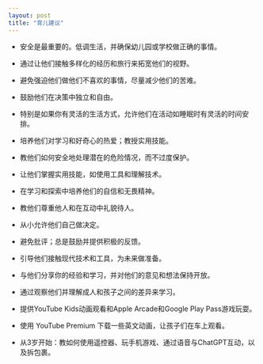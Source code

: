 ```yaml
---
layout: post
title: "育儿建议"
---
```


* 安全是最重要的。低调生活，并确保幼儿园或学校做正确的事情。

* 通过让他们接触多样化的经历和旅行来拓宽他们的视野。

* 避免强迫他们做他们不喜欢的事情，尽量减少他们的苦难。

* 鼓励他们在决策中独立和自由。

* 特别是如果你有灵活的生活方式，允许他们在活动如睡眠时有灵活的时间安排。

* 培养他们对学习和好奇心的热爱；教授实用技能。

* 教他们如何安全地处理潜在的危险情况，而不过度保护。

* 让他们掌握实用技能，如使用工具和理解技术。

* 在学习和探索中培养他们的自信和无畏精神。

* 教他们尊重他人和在互动中礼貌待人。

* 从小允许他们自己做决定。

* 避免批评；总是鼓励并提供积极的反馈。

* 引导他们接触现代技术和工具，为未来做准备。

* 与他们分享你的经验和学习，并对他们的意见和想法保持开放。

* 通过观察他们并理解成人和孩子之间的差异来学习。

* 提供YouTube Kids动画观看和Apple Arcade和Google Play Pass游戏玩耍。

* 使用 YouTube Premium 下载一些英文动画，让孩子们在车上观看。

* 从3岁开始：教如何使用遥控器、玩手机游戏、通过语音与ChatGPT互动，以及拆包裹。
